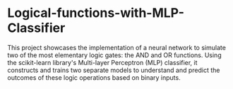 # Logical-functions-with-MLP-Classifier
This project showcases the implementation of a neural network to simulate two of the most elementary logic gates: the AND and OR functions. Using the scikit-learn library's Multi-layer Perceptron (MLP) classifier, it constructs and trains two separate models to understand and predict the outcomes of these logic operations based on binary inputs.

